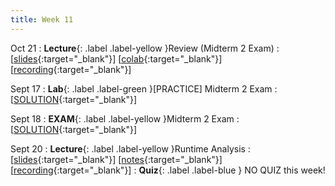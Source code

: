 ```yaml
---
title: Week 11
---
```


Oct 21
: **Lecture**{: .label .label-yellow }Review (Midterm 2 Exam)
  :  \[[slides](https://docs.google.com/presentation/d/1RaN9Cc1kYHdyCMyeBx0UW9S6rdpoK-6LwUovGIgyM6I/edit?usp=sharing){:target="_blank"}\] \[[colab](https://colab.research.google.com/drive/1RtzQvLoxo_1hlqNmQAMw7UUT29gAXki6?usp=sharing){:target="_blank"}\] \[[recording](https://docs.google.com/document/d/1XIpgIwvZjG4bXGgeAcSaYmJvrVk_f1_z-sAhTgoqWdY/edit?usp=sharing){:target="_blank"}\]

Sept 17
: **Lab**{: .label .label-green }[PRACTICE] Midterm 2 Exam
  :  \[[SOLUTION](https://docs.google.com/document/d/1XIpgIwvZjG4bXGgeAcSaYmJvrVk_f1_z-sAhTgoqWdY/edit?usp=sharing){:target="_blank"}\]

Sept 18
: **EXAM**{: .label .label-yellow }Midterm 2 Exam
  :  \[[SOLUTION](https://docs.google.com/document/d/1XIpgIwvZjG4bXGgeAcSaYmJvrVk_f1_z-sAhTgoqWdY/edit?usp=sharing){:target="_blank"}\]

Sept 20
: **Lecture**{: .label .label-yellow }Runtime Analysis
  : \[[slides](https://docs.google.com/document/d/1XIpgIwvZjG4bXGgeAcSaYmJvrVk_f1_z-sAhTgoqWdY/edit?usp=sharing){:target="_blank"}\] \[[notes](https://docs.google.com/document/d/1XIpgIwvZjG4bXGgeAcSaYmJvrVk_f1_z-sAhTgoqWdY/edit?usp=sharing){:target="_blank"}\] \[[recording](https://youtu.be/xNms00Wl4N0){:target="_blank"}\]
: **Quiz**{: .label .label-blue } NO QUIZ this week!